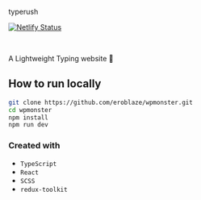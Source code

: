typerush

[![Netlify Status](https://api.netlify.com/api/v1/badges/c5dd9d40-b9ee-432b-ab72-ece1068a7409/deploy-status)](https://app.netlify.com/sites/wpmonster/deploys)

<br>

A Lightweight Typing website 👹

## How to run locally

```zsh
git clone https://github.com/eroblaze/wpmonster.git
cd wpmonster
npm install
npm run dev
```

### Created with

- `TypeScript`
- `React`
- `SCSS`
- `redux-toolkit`
